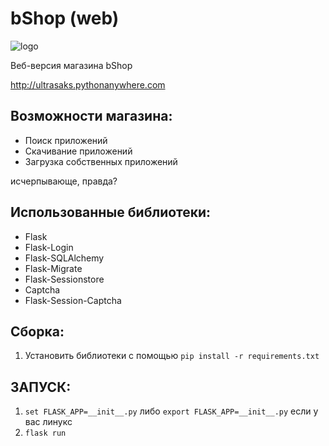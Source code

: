 # bShop (web)
<img src="https://ultrasaks.pythonanywhere.com/static/icons/apple-touch-icon-180x180.png" alt="logo"/>

Веб-версия магазина bShop

http://ultrasaks.pythonanywhere.com
## Возможности магазина:
* Поиск приложений
* Скачивание приложений
* Загрузка собственных приложений

исчерпывающе, правда?

## Использованные библиотеки:
* Flask
* Flask-Login
* Flask-SQLAlchemy
* Flask-Migrate
* Flask-Sessionstore
* Captcha
* Flask-Session-Captcha

## Сборка:
1. Установить библиотеки с помощью `pip install -r requirements.txt`


## ЗАПУСК:
1. `set FLASK_APP=__init__.py` либо `export FLASK_APP=__init__.py` если у вас линукс
2. `flask run`

